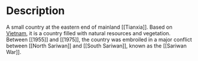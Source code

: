 # Description

A small country at the eastern end of mainland [[Tianxia]]. Based on [Vietnam](https://en.wikipedia.org/wiki/Vietnam), it is a country filled with natural resources and vegetation. Between [[1955]] and [[1975]], the country was embroiled in a major conflict between [[North Sariwan]] and [[South Sariwan]], known as the [[Sariwan War]].